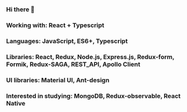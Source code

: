 ### Hi there 👋

### Working with: React + Typescript
### Languages: JavaScript, ES6+, Typescript
### Libraries: React, Redux, Node.js, Express.js, Redux-form, Formik, Redux-SAGA, REST_API, Apollo Client
### UI libraries: Material UI, Ant-design
### Interested in studying: MongoDB, Redux-observable, React Native
              
